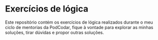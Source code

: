 # Exercícios de lógica
Este repositório contém os exercícios de lógica realizados durante o meu ciclo de mentorias da PodCodar, fique à vontade para explorar as minhas soluções, tirar dúvidas e propor outras soluções.